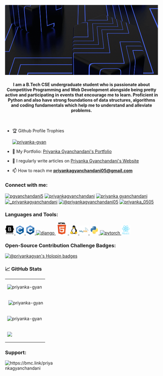 <div align="center" >
   <a href="https://github.com/priyanka-gyan">
   <img width=100% src="https://github.com/priyanka-gyan/priyanka-gyan/blob/ef3eacc2cf15a3c25706dd023dec3219aeadeb82/pictures/Priyanka.gif" width=80% height=230px href="https://github.com/priyanka-gyan" /></a>
</div>
<h4 align="center">I am a B.Tech CSE undergraduate student who is passionate about Competitive Programming and Web Development alongside being pretty active and participating in events that encourage me to learn. Proficient in Python and also have strong foundations of data structures, algorithms and coding fundamentals which help me to understand and alleviate problems.</h4>
<br>


- 🏆 Github Profile Trophies
  
  <p align="left"> <a href="https://github.com/ryo-ma/github-profile-trophy"><img src="https://github-profile-trophy.vercel.app/?username=priyanka-gyan&column=7" alt="priyanka-gyan" /></a> </p>

- 💼 My Portfolio: [Priyanka Gyanchandani's Portfolio](https://priyanka-gyan.github.io/Personal-Portfolio/)
  
- 📝 I regularly write articles on [Priyanka Gyanchandani's Website](https://priyankagyan.wixsite.com/website)

- 📫 How to reach me **priyankagyanchandani05@gmail.com**

<h3 align="left">Connect with me:</h3>
<p align="left">
<a href="https://twitter.com/pgyanchandani5" target="blank"><img align="center" src="https://raw.githubusercontent.com/rahuldkjain/github-profile-readme-generator/master/src/images/icons/Social/twitter.svg" alt="pgyanchandani5" height="30" width="30" /></a>
<a href="https://linkedin.com/in/priyankagyanchandani" target="blank"><img align="center" src="https://raw.githubusercontent.com/rahuldkjain/github-profile-readme-generator/master/src/images/icons/Social/linked-in-alt.svg" alt="priyankagyanchandani" height="30" width="30" /></a>
<a href="https://kaggle.com/priyanka gyanchandani" target="blank"><img align="center" src="https://raw.githubusercontent.com/rahuldkjain/github-profile-readme-generator/master/src/images/icons/Social/kaggle.svg" alt="priyanka gyanchandani" height="30" width="30" /></a>
<a href="https://instagram.com/_priyankagyanchandani" target="blank"><img align="center" src="https://raw.githubusercontent.com/rahuldkjain/github-profile-readme-generator/master/src/images/icons/Social/instagram.svg" alt="_priyankagyanchandani" height="30" width="30" /></a>
<a href="https://medium.com/@priyankagyanchandani05" target="blank"><img align="center" src="https://raw.githubusercontent.com/rahuldkjain/github-profile-readme-generator/master/src/images/icons/Social/medium.svg" alt="@priyankagyanchandani05" height="30" width="30" /></a>
<a href="https://www.codechef.com/users/priyanka_0505" target="blank"><img align="center" src="https://cdn.jsdelivr.net/npm/simple-icons@3.1.0/icons/codechef.svg" alt="priyanka_0505" height="30" width="30" /></a>
<!-- <a href="https://www.leetcode.com/priyanka0505" target="blank"><img align="center" src="https://raw.githubusercontent.com/rahuldkjain/github-profile-readme-generator/master/src/images/icons/Social/leet-code.svg" alt="priyanka0505" height="30" width="40" /></a> -->
</p>

</p>
<h3 align="left">Languages and Tools:</h3>
<p align="left"> <a href="https://getbootstrap.com" target="_blank" rel="noreferrer"> <img src="https://raw.githubusercontent.com/devicons/devicon/master/icons/bootstrap/bootstrap-plain-wordmark.svg" alt="bootstrap" width="30" height="30"/> </a> <a href="https://www.cprogramming.com/" target="_blank" rel="noreferrer"> <img src="https://raw.githubusercontent.com/devicons/devicon/master/icons/c/c-original.svg" alt="c" width="30" height="30"/> </a> <a href="https://www.w3schools.com/cpp/" target="_blank" rel="noreferrer"> <img src="https://raw.githubusercontent.com/devicons/devicon/master/icons/cplusplus/cplusplus-original.svg" alt="cplusplus" width="30" height="30"/> </a> <a href="https://www.djangoproject.com/" target="_blank" rel="noreferrer"> <img src="https://cdn.worldvectorlogo.com/logos/django.svg" alt="django" width="30" height="30"/> </a> <a href="https://www.w3.org/html/" target="_blank" rel="noreferrer"> <img src="https://raw.githubusercontent.com/devicons/devicon/master/icons/html5/html5-original-wordmark.svg" alt="html5" width="40" height="40"/> </a> <a href="https://www.linux.org/" target="_blank" rel="noreferrer"> <img src="https://raw.githubusercontent.com/devicons/devicon/master/icons/linux/linux-original.svg" alt="linux" width="30" height="30"/> </a> <a href="https://www.mysql.com/" target="_blank" rel="noreferrer"> <img src="https://raw.githubusercontent.com/devicons/devicon/master/icons/mysql/mysql-original-wordmark.svg" alt="mysql" width="30" height="30"/> </a> <a href="https://www.python.org" target="_blank" rel="noreferrer"> <img src="https://raw.githubusercontent.com/devicons/devicon/master/icons/python/python-original.svg" alt="python" width="30" height="30"/> </a> <a href="https://pytorch.org/" target="_blank" rel="noreferrer"> <img src="https://www.vectorlogo.zone/logos/pytorch/pytorch-icon.svg" alt="pytorch" width="40" height="40"/> </a> <a href="https://reactjs.org/" target="_blank" rel="noreferrer"> <img src="https://raw.githubusercontent.com/devicons/devicon/master/icons/react/react-original-wordmark.svg" alt="react" width="30" height="30"/> </a> </p>

<h3>Open-Source Contribution Challenge Badges:</h3>
  
[![@priyankagyan's Holopin badges](https://holopin.me/priyankagyan)](https://holopin.io/@priyankagyan)

<h3> 📈 GitHub Stats</h3>
<table>
<tr>
<td><p><img align="center" src="https://github-readme-stats-git-masterrstaa-rickstaa.vercel.app/api/top-langs?username=priyanka-gyan&show_icons=true&locale=en&layout=compact&theme=react&hide_border=true&background=0D1117&stroke=0D1117&fire=FF1CF7&sideLabels=00F0FF&currStreakNum=FF1CF7&ring=FF1CF7&currStreakLabel=FF1CF7&sideNums=00F0FF" alt="priyanka-gyan" alt="priyanka-gyan" /></p></td>
</tr>
<tr><td><p>&nbsp;<img align="center" src="https://github-readme-stats-git-masterrstaa-rickstaa.vercel.app/api?username=priyanka-gyan&show_icons=true&locale=en&theme=react&hide_border=true&background=0D1117&stroke=0D1117&fire=FF1CF7&sideLabels=00F0FF&currStreakNum=FF1CF7&ring=FF1CF7&currStreakLabel=FF1CF7&sideNums=00F0FF" alt="priyanka-gyan" /></p></td>
</tr>
<tr>
   <p align="center">
</p>
<td><p><img align="center" src="https://github-readme-streak-stats.herokuapp.com?user=priyanka-gyan&theme=react&hide_border=true&background=0D1117&stroke=0D1117&fire=FF1CF7&sideLabels=00F0FF&currStreakNum=FF1CF7&ring=FF1CF7&currStreakLabel=FF1CF7&sideNums=00F0FF" alt="priyanka-gyan" /></p></td>
</tr>
<tr><td><p><img align="center" src="https://github-profile-summary-cards.vercel.app/api/cards/profile-details?username=priyanka-gyan&theme=react&hide_border=true&background=0D1117&stroke=0D1117&fire=FF1CF7&sideLabels=00F0FF&currStreakNum=FF1CF7&ring=FF1CF7&currStreakLabel=FF1CF7&sideNums=00F0FF" /></p></td></tr>
</table>

<h3 align="left">Support:</h3>
<p><a href="https://www.buymeacoffee.com/priyankagyanchandani"> <img align="left" src="https://cdn.buymeacoffee.com/buttons/v2/default-yellow.png" height="40" width="160" alt="https://bmc.link/priyankagyanchandani" /></a></p><br><br>
<!-- <h3> ⚡ Activity: </h3>
<a href=#><img src="contributions.svg"></a> -->
